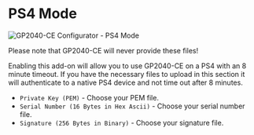 # PS4 Mode

![GP2040-CE Configurator - PS4 Mode](@site/docs/assets/images/gpc-add-ons-ps4-mode.png)

Please note that GP2040-CE will never provide these files!

Enabling this add-on will allow you to use GP2040-CE on a PS4 with an 8 minute timeout.  If you have the necessary files to upload in this section it will authenticate to a native PS4 device and not time out after 8 minutes.

* `Private Key (PEM)` - Choose your PEM file.
* `Serial Number (16 Bytes in Hex Ascii)` - Choose your serial number file.
* `Signature (256 Bytes in Binary)` - Choose your signature file.
